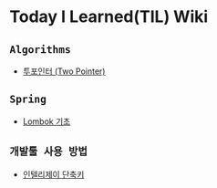 # Today I Learned(TIL) Wiki

## `Algorithms`
- [투포인터 (Two Pointer)](#투포인터-(two-pointer)-||-o(n))


## `Spring`
- [Lombok 기초](#lombok-간단-정리-✅)


## `개발툴 사용 방법`
- [인텔리제이 단축키](#내가-자주-사용하는-인텔리제이-단축키-(v2021.08.09)🚀)
